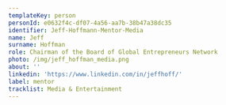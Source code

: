 ```yaml
---
templateKey: person
personId: e0632f4c-df07-4a56-aa7b-38b47a38dc35
identifier: Jeff-Hoffmann-Mentor-Media
name: Jeff
surname: Hoffman
role: Chairman of the Board of Global Entrepreneurs Network
photo: /img/jeff_hoffman_media.png
about: ''
linkedin: 'https://www.linkedin.com/in/jeffhoff/'
label: mentor
tracklist: Media & Entertainment
---
```


